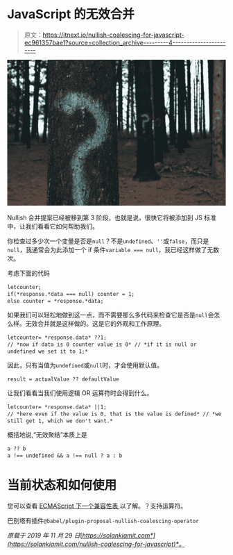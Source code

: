 # JavaScript 的无效合并

> 原文：<https://itnext.io/nullish-coalescing-for-javascript-ec961357bae1?source=collection_archive---------4----------------------->

![](img/c277ebab3a14eea8f35fd7d236247171.png)

Nullish 合并提案已经被移到第 3 阶段，也就是说，很快它将被添加到 JS 标准中，让我们看看它如何帮助我们。

你检查过多少次一个变量是否是`null`？不是`undefined`、`''`或`false`，而只是`null`，我通常会为此添加一个 if 条件`variable === null`，我已经这样做了无数次。

考虑下面的代码

```
letcounter;
if(*response.*data === null) counter = 1;
else counter = *response.*data;
```

如果我们可以轻松地做到这一点，而不需要那么多代码来检查它是否是`null`会怎么样。无效合并就是这样做的。这是它的外观和工作原理。

```
letcounter= *response.data* ??1;
// *now if data is 0 counter value is 0* // *if it is null or undefined we set it to 1;*
```

因此，只有当值为`undefined`或`null`时，才会使用默认值。

```
result = actualValue ?? defaultValue
```

让我们看看当我们使用逻辑 OR 运算符时会得到什么。

```
letcounter= *response.data* ||1;
// *here even if the value is 0, that is the value is defined* // *we still get 1, which we don't want.*
```

概括地说,“无效聚结”本质上是

```
a ?? b
a !== undefined && a !== null ? a : b
```

# 当前状态和如何使用

您可以查看 [ECMAScript 下一个兼容性表](http://kangax.github.io/compat-table/esnext/#test-nullish_coalescing_operator_(??)),以了解。？支持运算符。

巴别塔有插件`@babel/plugin-proposal-nullish-coalescing-operator`

*原载于 2019 年 11 月 29 日*[*https://solankiamit.com*](https://solankiamit.com/nullish-coalescing-for-javascript)*。*